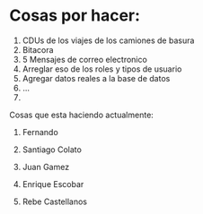 Cosas por hacer:
===============
1. CDUs de los viajes de los camiones de basura
2. Bitacora
3. 5 Mensajes de correo electronico
4. Arreglar eso de los roles y tipos de usuario
5. Agregar datos reales a la base de datos
6. ...
7. 

Cosas que esta haciendo actualmente:

1. Fernando

2. Santiago Colato

3. Juan Gamez

4. Enrique Escobar

6. Rebe Castellanos
